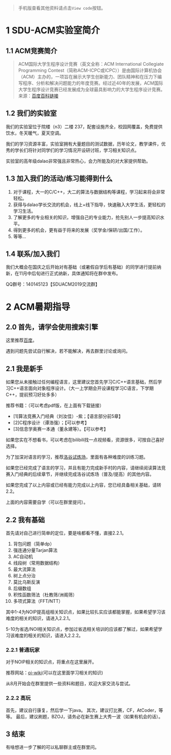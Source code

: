 > 手机版查看其他资料请点击`View code`按钮。
# 1 SDU-ACM实验室简介

## 1.1 ACM竞赛简介

> ACM国际大学生程序设计竞赛（英文全称：ACM International Collegiate Programming Contest（简称ACM-ICPC或ICPC））是由国际计算机协会（ACM）主办的，一项旨在展示大学生创新能力、团队精神和在压力下编写程序、分析和解决问题能力的年度竞赛。经过近40年的发展，ACM国际大学生程序设计竞赛已经发展成为全球最具影响力的大学生程序设计竞赛。来源：[百度百科链接](https://baike.baidu.com/item/ACM%E5%9B%BD%E9%99%85%E5%A4%A7%E5%AD%A6%E7%94%9F%E7%A8%8B%E5%BA%8F%E8%AE%BE%E8%AE%A1%E7%AB%9E%E8%B5%9B)

## 1.2 我们的实验室
我们的实验室位于院楼（n3）二楼 237，配套设施齐全，校园网覆盖，免费提供饮水，冬天暖气，夏天空调。

我们的学习资源丰富，实验室拥有大量题目的测试数据，历年论文，教学课件，优秀的学长们将针对同学们的学习情况开设研讨班，学习相关知识点。

实验室的高年级dalao非常强且非常热心，会力所能及的对大家提供帮助。

## 1.3 加入我们的活动/练习能得到什么
1. 对于课程，大一的C/C++，大二的算法与数据结构等课程，学习起来将会非常轻松。
2. 获得与dalao学长交流的机会，线上+线下指导，快速融入大学生活，更轻松的学习生活。
3. 了解更多的专业相关的知识，增强自己的专业能力，抢先别人一步提高知识水平。
4. 得到更多的机会，更有益于将来的发展（奖学金/保研/出国/工作）。
5. 等等...

## 1.4 联系/加入我们

我们大概会在国庆之后开始对有基础（或暑假自学后有基础）的同学进行提前纳新，在11月中后旬进行正式纳新，具体通知将在群中发布。

QQ群号：140145123【SDUACM2019交流群】

# 2 ACM暑期指导

## 2.0 首先，请学会使用搜索引擎
这里推荐[百度](www.baidu.com)。

遇到问题先尝试自行解决，若不能解决，再去群里讨论或询问。

## 2.1 我是新手
如果您从未接触过任何编程语言，这里建议您首先学习C/C++语言基础，然后学习C++语言面向对象程序设计。（大一上学期会开设课程学习C语言，下学期C++，提前预习好处多多）

推荐书籍：（可以考虑pdf版，在上面有下载链接）
- [1]算法竞赛入门经典（刘汝佳）-紫；【语言部分前5章】
- [2]C程序设计（谭浩强）；【可以参考】
- [3]信息学奥赛一本通（董永建等）。【可以参考】

如果您实在不想看书，可以考虑在bilibili找一点视频看，资源很多，可按自己喜好选择。

为了加深对语言的学习，推荐[洛谷试炼场](https://www.luogu.org/training/mainpage)，里面有各种难度的训练习题。

如果您已经完成了语言的学习，并且有能力完成新手村的内容，请继续阅读算法竞赛入门经典的后续章节，并继续完成洛谷试炼场（普及/提高）的其他内容。

如果您完成了以上内容或已经有能力完成以上内容，您已经具备相关基础，请转2.2。

上面的内容需要自学（可以在群里提问）。

## 2.2 我有基础

首先请对自己进行简单的定位，要是啥都看不懂，直接2.2.1。
1. 背包问题（简单dp）
2. 强连通分量Tarjan算法
3. AC自动机
4. 线段树（常用数据结构）
5. 最大流算法
6. 树上点分治
7. 莫比乌斯反演
8. 后缀数组
9. 积性函数筛法（杜教筛/洲阁筛）
10. 多项式算法（FFT/NTT） 

其中1-4为NOIP提高组相关知识点，如果比较扎实应该都能掌握，如果希望学习该难度的相关的知识，请进入2.2.1。

5-10为省选/NOI相关知识点，参加过省选相关培训的应该都了解过，如果希望学习该难度的相关的知识，请进入2.2.2。

### 2.2.1 普通玩家

对于NOIP相关的知识点，将重点在这里展开。

推荐网站：[oi-wiki](https://oi-wiki.org/)(可以在这里面学习相关的知识)

从8月开始会在群里提供一些资料和题目，欢迎大家交流与尝试。

### 2.2.2 高玩

首先，建议自行康复，然后学一下java。
其次，建议打比赛，CF，AtCoder，等等。
最后，建议刷题，BZOJ，请务必在新生赛上大秀一波（如果有机会的话）。

## 3 结束
有啥想进一步了解的可以私聊群主或在群里问。
